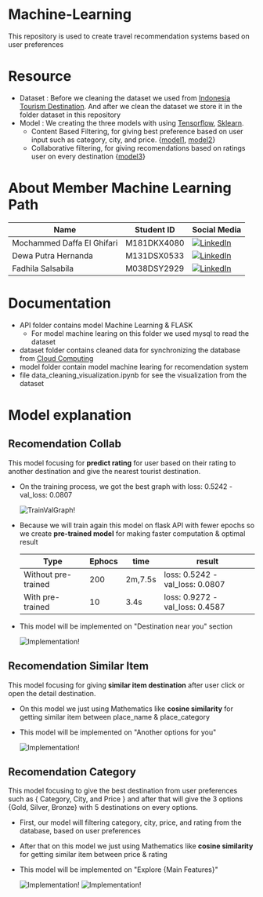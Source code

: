# Machine-Learning
This repository is used to create travel recommendation systems based on user preferences

# Resource
- Dataset : Before we cleaning the dataset we used from <a href="https://www.kaggle.com/datasets/aprabowo/indonesia-tourism-destination">Indonesia Tourism Destination</a>. And after we clean the dataset we store it in the folder dataset in this repository
- Model : We creating the three models with using <a href="https://www.tensorflow.org/">Tensorflow</a>, <a href="https://scikit-learn.org/">Sklearn</a>.
    - Content Based Filtering, for giving best preference based on user input such as category, city, and price. {<a href="https://github.com/Six-Kizuki-to-the-moon/Machine-Learning/blob/main/API/ml-dev/recomendation_category.ipynb">model1</a>, <a href="https://github.com/Six-Kizuki-to-the-moon/Machine-Learning/blob/main/API/ml-dev/recomendation_collab.ipynb">model2</a>}
    - Collaborative filtering, for giving recomendations based on ratings user on every destination {<a href="https://github.com/Six-Kizuki-to-the-moon/Machine-Learning/blob/main/API/ml-dev/recomendation_similarItem.ipynb">model3</a>}

# About Member Machine Learning Path 
| Name                       | Student ID  | Social Media     |
|----------------------------|------------ |------------------|
| Mochammed Daffa El Ghifari | M181DKX4080 | <a href="https://www.linkedin.com/in/daffa-el-ghifari-b05377208/">![LinkedIn](https://img.shields.io/badge/linkedin-%230077B5.svg?style=for-the-badge&logo=linkedin&logoColor=white)</a> |
| Dewa Putra Hernanda        | M131DSX0533 | <a href="https://www.linkedin.com/in/dewa-putra-hernanda-147a99202/">![LinkedIn](https://img.shields.io/badge/linkedin-%230077B5.svg?style=for-the-badge&logo=linkedin&logoColor=white)</a> |
| Fadhila Salsabila          | M038DSY2929 |  <a href="https://www.linkedin.com/in/fadhilasalsabila/">![LinkedIn](https://img.shields.io/badge/linkedin-%230077B5.svg?style=for-the-badge&logo=linkedin&logoColor=white)</a> |

# Documentation
- API folder contains model Machine Learning & FLASK
    - For model machine learing on this folder we used mysql to read the dataset
- dataset folder contains cleaned data for synchronizing the database from <a href="https://github.com/Six-Kizuki-to-the-moon/tourista-api">Cloud Computing</a>
- model folder contain model machine learing for recomendation system
- file data_cleaning_visualization.ipynb for see the visualization from the dataset

# Model explanation
## Recomendation Collab 
This model focusing for **predict rating** for user based on their rating to another destination and give the nearest tourist destination.
- On the training process, we got the best graph with loss: 0.5242 - val_loss: 0.0807
    
    ![TrainValGraph!](/resource/TrainValGraph.png "TrainValGraph")

- Because we will train again this model on flask API with fewer epochs so we create **pre-trained model** 
for making faster computation & optimal result

    | Type                       | Ephocs  | time       | result                         |
    |----------------------------|---------|------------|--------------------------------|
    | Without pre-trained        | 200     | 2m,7.5s    |loss: 0.5242 - val_loss: 0.0807 |
    | With pre-trained           | 10      | 3.4s       |loss: 0.9272 - val_loss: 0.4587 |

- This model will be implemented on "Destination near you" section

    ![Implementation!](/resource/Recomendation_collab_implementation.png "Implementation")

## Recomendation Similar Item
This model focusing for giving **similar item destination** after user click or open the detail destination.
- On this model we just using Mathematics like **cosine similarity** for getting similar item between place_name & place_category
- This model will be implemented on "Another options for you"

    ![Implementation!](/resource/RecomendationSimilarItem_implementation.png "Implementation")

## Recomendation Category
This model focusing to give the best destination from user preferences such as { Category, City, and Price } and after that will give the 3 options {Gold, Silver, Bronze} with 5 destinations on every options.
- First, our model will filtering category, city, price, and rating from the database, based on user preferences 
- After that on this model we just using Mathematics like **cosine similarity** for getting similar item between price & rating
- This model will be implemented on "Explore {Main Features}"

    ![Implementation!](/resource/Recomendation_Category_implementation.png "Implementation")
    ![Implementation!](/resource/Recomendation_Category_implementation2.png "Implementation")